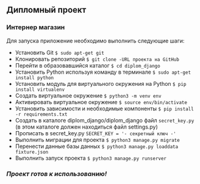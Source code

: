 ## Дипломный проект

### Интернер магазин

Для запуска приложение необходимо выполнить следующие шаги:
* Установить Git `$ sudo apt-get git`
* Клонировать репозиторий `$ git clone -URL проекта на GitHub`
* Перейти в образовавшийся каталог `$ cd diplom_django`
* Установить Python используя команду в терминале
`$ sudo apt-get install python`
* Установить модуль для виртуального окружения на Python 
`$ pip install virtualenv`
* Создать виртуальное окружение `$ python3 -m venv env`
* Активировать виртуальное окружение `$ source env/bin/activate`
* Установить зависимости и необходимые компоненты `$ pip install -r requirements.txt`
* Создать в каталоге diplom_django/diplom_django файл `secret_key.py
` (в этом каталоге должен находиться файл settings.py)
* Прописать в secret_key.py `SECRET_KEY = '- секретный ключ -'`
* Выполнить миграции для проекта `$ python3 manage.py migrate`
* Перенести данные базы данных `$ python3 manage.py loaddata fixture.json`
* Выполнить запуск проекта `$ python3 manage.py runserver`

### *Проект готов к использованию!*
